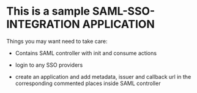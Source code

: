 # This is a sample SAML-SSO-INTEGRATION APPLICATION


Things you may want need to take care:

* Contains SAML controller with init and consume actions

* login to any SSO providers

* create an application and add metadata, issuer and callback url in the corresponding commented places inside SAML controller
